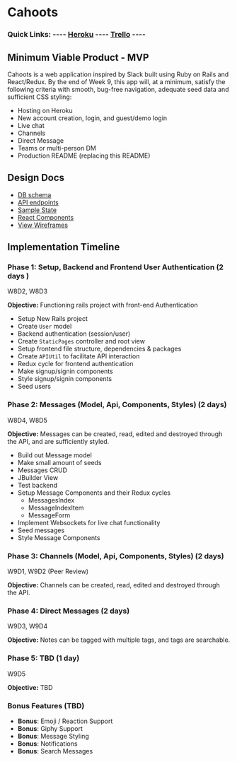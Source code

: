 # Cahoots

### Quick Links: ---- [Heroku][heroku] ---- [Trello][trello] ----

[heroku]: https://cahootz.herokuapp.com
[trello]: https://trello.com/b/nG73Ztn9/aa-fullstack-project

## Minimum Viable Product - MVP

Cahoots is a web application inspired by Slack built using Ruby on Rails
and React/Redux. By the end of Week 9, this app will, at a minimum, satisfy the
following criteria with smooth, bug-free navigation, adequate seed data and
sufficient CSS styling:

* Hosting on Heroku
* New account creation, login, and guest/demo login
* Live chat
* Channels
* Direct Message
* Teams or multi-person DM
* Production README (replacing this README)


## Design Docs
* [DB schema][schema]
* [API endpoints][api-endpoints]
* [Sample State][sample-state]
* [React Components][components]
* [View Wireframes][wireframes]

[schema]: schema.md
[api-endpoints]: api-endpoints.md
[sample-state]: sample-state.md
[components]: component-hierarchy.md
[wireframes]: wireframes/

## Implementation Timeline

### Phase 1: Setup, Backend and Frontend User Authentication (2 days )

W8D2, W8D3

**Objective:** Functioning rails project with front-end Authentication

- Setup New Rails project
- Create `User` model
- Backend authentication (session/user)
- Create `StaticPages` controller and root view
- Setup frontend file structure, dependencies & packages
- Create `APIUtil` to facilitate API interaction
- Redux cycle for frontend authentication
- Make signup/signin components
- Style signup/signin components
- Seed users

### Phase 2: Messages (Model, Api, Components, Styles) (2 days)

W8D4, W8D5

**Objective:** Messages can be created, read, edited and destroyed through the API, and are sufficiently styled.

 - Build out Message model
 - Make small amount of seeds
 - Messages CRUD
 - JBuilder View
 - Test backend
 - Setup Message Components and their Redux cycles
   - MessagesIndex
   - MessageIndexItem
   - MessageForm
 - Implement Websockets for live chat functionality
 - Seed messages
 - Style Message Components

### Phase 3: Channels (Model, Api, Components, Styles) (2 days)

W9D1, W9D2 (Peer Review)

**Objective:** Channels can be created, read, edited and destroyed through the API.

### Phase 4: Direct Messages (2 days)

W9D3, W9D4

**Objective:** Notes can be tagged with multiple tags, and tags are searchable.

### Phase 5: TBD (1 day)

W9D5

**Objective:** TBD

### Bonus Features (TBD)
* **Bonus**: Emoji / Reaction Support
* **Bonus**: Giphy Support
* **Bonus**: Message Styling
* **Bonus**: Notifications
* **Bonus**: Search Messages
